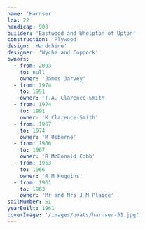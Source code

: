 ```yaml
---
name: 'Harnser'
loa: 22
handicap: 908
builder: 'Eastwood and Whelpton of Upton'
construction: 'Plywood'
design: 'Hardchine'
designer: 'Wyche and Coppock'
owners:
  - from: 2003
    to: null
    owner: 'James Jarvey'
  - from: 1974
    to: 1991
    owner: 'T.A. Clarence-Smith'
  - from: 1974
    to: 1991
    owner: 'K Clarence-Smith'
  - from: 1967
    to: 1974
    owner: 'M Osborne'
  - from: 1966
    to: 1967
    owner: 'R McDonald Cobb'
  - from: 1963
    to: 1966
    owner: 'R M Huggins'
  - from: 1961
    to: 1963
    owner: 'Mr and Mrs J M Plaice'
sailNumber: 51
yearBuilt: 1961
coverImage: '/images/boats/harnser-51.jpg'
---
```

